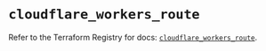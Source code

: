 # `cloudflare_workers_route`

Refer to the Terraform Registry for docs: [`cloudflare_workers_route`](https://registry.terraform.io/providers/cloudflare/cloudflare/4.50.0/docs/resources/workers_route).
